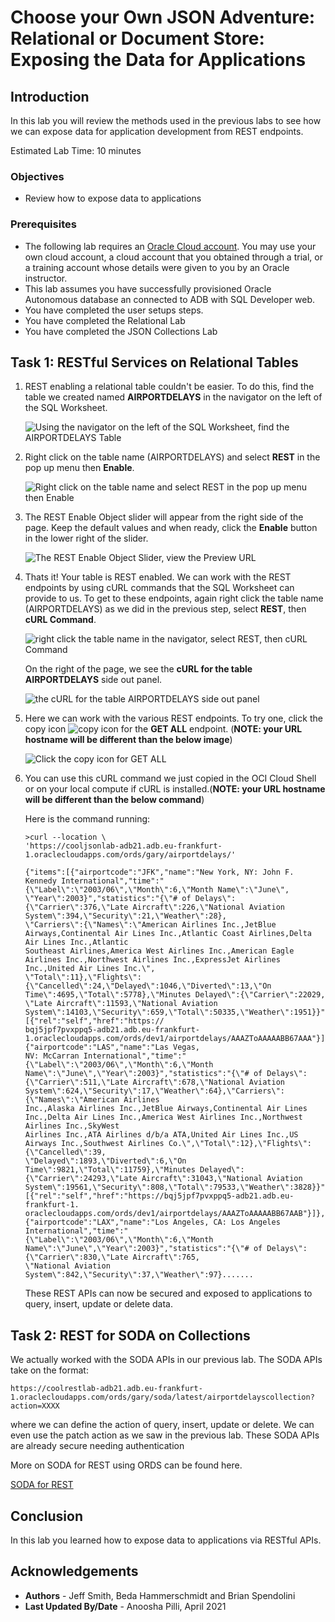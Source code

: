 # Choose your Own JSON Adventure: Relational or Document Store: Exposing the Data for Applications

## Introduction

In this lab you will review the methods used in the previous labs to see how we can expose data for application development from REST endpoints.

Estimated Lab Time: 10 minutes

### Objectives

- Review how to expose data to applications

### Prerequisites

- The following lab requires an <a href="https://www.oracle.com/cloud/free/" target="\_blank">Oracle Cloud account</a>. You may use your own cloud account, a cloud account that you obtained through a trial, or a training account whose details were given to you by an Oracle instructor.
- This lab assumes you have successfully provisioned Oracle Autonomous database an connected to ADB with SQL Developer web.
- You have completed the user setups steps.
- You have completed the Relational Lab
- You have completed the JSON Collections Lab


## Task 1: RESTful Services on Relational Tables

1. REST enabling a relational table couldn't be easier. To do this, find the table we created named **AIRPORTDELAYS** in the navigator on the left of the SQL Worksheet.

    ![Using the navigator on the left of the SQL Worksheet, find the AIRPORTDELAYS Table](./images/ex-1.png)

2. Right click on the table name (AIRPORTDELAYS) and select **REST** in the pop up menu then **Enable**.

    ![Right click on the table name and select REST in the pop up menu then Enable](./images/ex-2.png)

3. The REST Enable Object slider will appear from the right side of the page. Keep the default values and when ready, click the **Enable** button in the lower right of the slider.

    ![The REST Enable Object Slider, view the Preview URL](./images/ex-3.png)

4. Thats it! Your table is REST enabled. We can work with the REST endpoints by using cURL commands that the SQL Worksheet can provide to us. To get to these endpoints, again right click the table name (AIRPORTDELAYS) as we did in the previous step, select **REST**, then **cURL Command**.

    ![right click the table name in the navigator, select REST, then cURL Command](./images/ex-4.png)

    On the right of the page, we see the **cURL for the table AIRPORTDELAYS** side out panel.

    ![the cURL for the table AIRPORTDELAYS side out panel](./images/ex-5.png)

5. Here we can work with the various REST endpoints. To try one, click the copy icon ![copy icon](./images/copy-copy.png) for the **GET ALL** endpoint. (**NOTE: your URL hostname will be different than the below image**)

    ![Click the copy icon for GET ALL](./images/ex-6.png)

6. You can use this cURL command we just copied in the OCI Cloud Shell or on your local compute if cURL is installed.(**NOTE: your URL hostname will be different than the below command**)

    Here is the command running:

    ```
    >curl --location \
    'https://cooljsonlab-adb21.adb.eu-frankfurt-1.oraclecloudapps.com/ords/gary/airportdelays/'

    {"items":[{"airportcode":"JFK","name":"New York, NY: John F. Kennedy International","time":"{\"Label\":\"2003/06\",\"Month\":6,\"Month Name\":\"June\",
    \"Year\":2003}","statistics":"{\"# of Delays\":{\"Carrier\":376,\"Late Aircraft\":226,\"National Aviation System\":394,\"Security\":21,\"Weather\":28},
    \"Carriers\":{\"Names\":\"American Airlines Inc.,JetBlue Airways,Continental Air Lines Inc.,Atlantic Coast Airlines,Delta Air Lines Inc.,Atlantic 
    Southeast Airlines,America West Airlines Inc.,American Eagle Airlines Inc.,Northwest Airlines Inc.,ExpressJet Airlines Inc.,United Air Lines Inc.\",
    \"Total\":11},\"Flights\":{\"Cancelled\":24,\"Delayed\":1046,\"Diverted\":13,\"On Time\":4695,\"Total\":5778},\"Minutes Delayed\":{\"Carrier\":22029,
    \"Late Aircraft\":11593,\"National Aviation System\":14103,\"Security\":659,\"Total\":50335,\"Weather\":1951}}","links":[{"rel":"self","href":"https://
    bqj5jpf7pvxppq5-adb21.adb.eu-frankfurt-1.oraclecloudapps.com/ords/dev1/airportdelays/AAAZToAAAAABB67AAA"}]},{"airportcode":"LAS","name":"Las Vegas, 
    NV: McCarran International","time":"{\"Label\":\"2003/06\",\"Month\":6,\"Month Name\":\"June\",\"Year\":2003}","statistics":"{\"# of Delays\":
    {\"Carrier\":511,\"Late Aircraft\":678,\"National Aviation System\":624,\"Security\":17,\"Weather\":64},\"Carriers\":{\"Names\":\"American Airlines 
    Inc.,Alaska Airlines Inc.,JetBlue Airways,Continental Air Lines Inc.,Delta Air Lines Inc.,America West Airlines Inc.,Northwest Airlines Inc.,SkyWest 
    Airlines Inc.,ATA Airlines d/b/a ATA,United Air Lines Inc.,US Airways Inc.,Southwest Airlines Co.\",\"Total\":12},\"Flights\":{\"Cancelled\":39,
    \"Delayed\":1893,\"Diverted\":6,\"On Time\":9821,\"Total\":11759},\"Minutes Delayed\":{\"Carrier\":24293,\"Late Aircraft\":31043,\"National Aviation 
    System\":19561,\"Security\":808,\"Total\":79533,\"Weather\":3828}}","links":[{"rel":"self","href":"https://bqj5jpf7pvxppq5-adb21.adb.eu-frankfurt-1.
    oraclecloudapps.com/ords/dev1/airportdelays/AAAZToAAAAABB67AAB"}]},{"airportcode":"LAX","name":"Los Angeles, CA: Los Angeles International","time":"
    {\"Label\":\"2003/06\",\"Month\":6,\"Month Name\":\"June\",\"Year\":2003}","statistics":"{\"# of Delays\":{\"Carrier\":830,\"Late Aircraft\":765,
    \"National Aviation System\":842,\"Security\":37,\"Weather\":97}.......
    ```
    These REST APIs can now be secured and exposed to applications to query, insert, update or delete data.

## Task 2: REST for SODA on Collections

We actually worked with the SODA APIs in our previous lab. The SODA APIs take on the format:

```
https://coolrestlab-adb21.adb.eu-frankfurt-1.oraclecloudapps.com/ords/gary/soda/latest/airportdelayscollection?action=XXXX
```

where we can define the action of query, insert, update or delete. We can even use the patch action as we saw in the previous lab. These SODA APIs are already secure needing authentication

More on SODA for REST using ORDS can be found here.

[SODA for REST](https://docs.oracle.com/en/database/oracle/simple-oracle-document-access/rest/index.html)

## Conclusion

In this lab you learned how to expose data to applications via RESTful APIs.

## Acknowledgements

- **Authors** - Jeff Smith, Beda Hammerschmidt and Brian Spendolini
- **Last Updated By/Date** - Anoosha Pilli, April 2021
